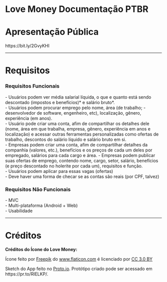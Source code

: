 # Love Money Documentação PTBR

<h1>Apresentação Pública</h1>
<p>https://bit.ly/2GvyKHI</p>
<hr>

<h1>Requisitos</h1>
<h3>Requisitos Funcionais</h3>
- Usuários podem ver média salarial líquida, o que e quanto está sendo descontado (impostos e benefícios)* e salário bruto*.<br>
- Usuários podem procurar emprego pelo nome, área (de trabalho; - desenvolvedor de software, engenheiro, etc), localização, gênero, experiência (em anos).<br>
- Usuário pode criar uma conta, afim de compartilhar os detalhes dele (nome, área em que trabalha, empresa, gênero, experiência em anos e localização) e acessar outras ferramentas personalizadas como ofertas de trabalho, descontos do salário líquido e salário bruto em si.<br>
- Empresas podem criar uma conta, afim de compartilhar detalhes da companhia (valores, etc.), benefícios e os preços de cada um deles por empregado, salários para cada cargo e área.
- Empresas podem publicar suas ofertas de emprego, contendo nome, cargo, setor, salário, benefícios (e preço descontado no holerite por cada um), requisitos e função.<br>
- Usuários podem aplicar para essas vagas (ofertas)<br>
- Deve haver uma forma de checar se as contas são reais (por CPF, talvez)<br>

<h3>Requisitos Não Funcionais</h3>
- MVC<br>
- Multi-plataforma (Android + Web)<br>
- Usabilidade<br>

<hr>
<h1>Créditos</h1>
<p><b>Créditos do Ícone do Love Money:</b> <div>Ícone feito por <a href="http://www.freepik.com" title="Freepik">Freepik</a> do <a href="https://www.flaticon.com/" title="Flaticon">www.flaticon.com</a> é licenciado por <a href="http://creativecommons.org/licenses/by/3.0/" title="Creative Commons BY 3.0" target="_blank">CC 3.0 BY</a></div> </p>
<p>Sketch do App feito no <a href="https://proto.io/" title="Proto.io">Proto.io</a>. Protótipo criado pode ser acessado em https://pr.to/RIELKP/.</p>
